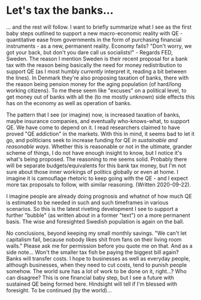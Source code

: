 # Let's tax the banks...

... and the rest will follow. I want to briefly summarize what I see as the first baby steps outlined to support a new macro-economic reality
with QE - quantitative ease from governments in the form of purchasing financial instruments - as a new, permanent reality. Economy fails?
"Don't worry, we got your back, but don't you dare call us socialists!" - Regards FED, Sweden. The reason I mention Sweden is their recent 
proposal for a bank
tax with the reason being basically the need for money redistribution to support QE (as I most humbly _currently_ interpret it, reading a bit
between the lines). In Denmark they're
also proposing taxation of banks, there with the reason being pension money for the aging population (of hard/long working citizens). To me these
seem like "excuses" on a political level, to get money out of banks with all the (to me mostly unknown) side effects this has on the economy
as well as operation of banks.


The pattern that I see (or imagine) now, is increased taxation of banks, maybe insurance companies, and eventually who-knows-what, to support QE.
We have come to depend on it. I read researchers claimed to have proved "QE addiction" in the markets.
 With this in mind, it seems bad to let it go, and politicians
seek to increase funding for QE _in sustainable and reasonable ways_. Whether this is reasonable or not in the ultimate, grander scheme of things,
I do not have enough insight to know, but I notice it's what's being proposed. The reasoning to me seems solid. Probably there will be separate
budgets/equivalents for this bank tax money, but I'm not sure about those inner workings of politics globally or even at home. I imagine it is
camouflage 
rhetoric to keep going with the QE - and I expect more tax proposals to follow, with similar reasoning. (Written 2020-09-22).


I imagine people are already doing prognosis and whatnot of how much QE is estimated to be needed in such and such timeframes in various 
scenarios. So this is the latest riveting development I see to support a further "bubble" (as written about in a former "text") on a more permanent
basis. The wise and foresighted Swedish population is again on the ball.


No conclusions, beyond keeping my small monthly savings. "We can't let capitalism fail, because nobody likes shit from fans on their living room walls."
Please ask me for permission before you quote me on that. And as a side note... Won't the smaller tax fish be paying the biggest bill again? Banks
will transfer costs. I hope to businesses as well as everyday people, although businesses,
when they need to cut costs, tend to punish people somehow. The world sure has a lot of work to be done on it, right...? Who can disagree?
This is one
financial baby step, but I see a future with sustained QE being formed here. Hindsight will tell if I'm blessed with foresight. To be continued (by
the world)...
